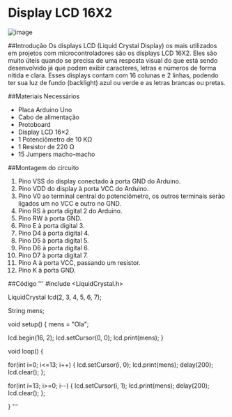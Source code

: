# Display LCD 16X2
![image](https://github.com/user-attachments/assets/dae99037-0c7d-4d7e-870d-4e7794564676)

##Introdução
Os displays LCD (Liquid Crystal Display) os mais utilizados em projetos com microcontroladores são os displays LCD 16X2. Eles são muito úteis quando se precisa de uma resposta visual do que está sendo desenvolvido já que podem exibir caracteres, letras e números de forma nítida e clara. Esses displays contam com 16 colunas e 2 linhas, podendo ter sua luz de fundo (backlight) azul ou verde e as letras brancas ou pretas.

##Materiais Necessários
- Placa Arduino Uno
- Cabo de alimentação
- Protoboard
- Display LCD 16×2
- 1 Potenciômetro de 10 KΩ
- 1 Resistor de 220 Ω
- 15 Jumpers macho-macho

##Montagem do circuito
1. Pino VSS do display conectado à porta GND do Arduino.
2. Pino VDD do display à porta VCC do Arduino.
3. Pino V0 ao terminal central do potenciômetro, os outros terminais serão ligados um no VCC e outro no GND.
4. Pino RS à porta digital 2 do Arduino.
5. Pino RW à porta GND.
6. Pino E à porta digital 3.
7. Pino D4 à porta digital 4.
8. Pino D5 à porta digital 5.
9. Pino D6 à porta digital 6.
10. Pino D7 à porta digital 7.
11. Pino A à porta VCC, passando um resistor.
12. Pino K à porta GND.

##Código
'''
#include <LiquidCrystal.h>

LiquidCrystal lcd(2, 3, 4, 5, 6, 7);

String mens;

void setup() 
{
  mens = "Ola";
  
  lcd.begin(16, 2);
  lcd.setCursor(0, 0);
  lcd.print(mens);
}

void loop() 
{
  
  for(int i=0; i<=13; i++)
  {
    lcd.setCursor(i, 0);
    lcd.print(mens);
    delay(200);
    lcd.clear();
  };
  
  for(int i=13; i>=0; i--)
  {
    lcd.setCursor(i, 1);
    lcd.print(mens);
    delay(200);
    lcd.clear();
  };
  
}
'''

